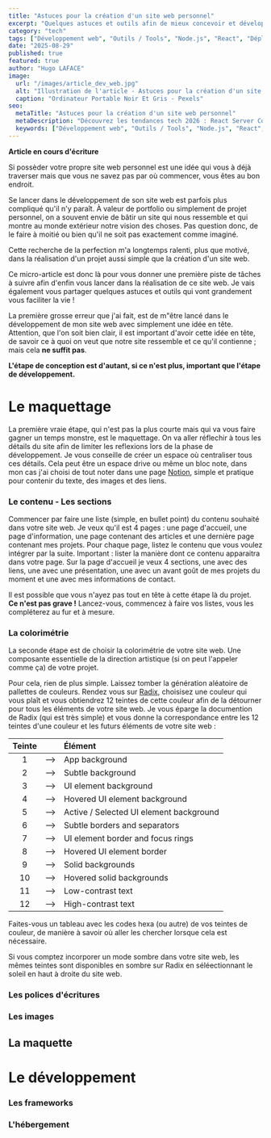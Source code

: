 ```yaml
---
title: "Astuces pour la création d'un site web personnel"
excerpt: "Quelques astuces et outils afin de mieux concevoir et développer son propre site internet facilement et rapidement"
category: "tech"
tags: ["Développement web", "Outils / Tools", "Node.js", "React", "Déployement"]
date: "2025-08-29"
published: true
featured: true
author: "Hugo LAFACE"
image:
  url: "/images/article_dev_web.jpg"
  alt: "Illustration de l'article - Astuces pour la création d'un site web personnel"
  caption: "Ordinateur Portable Noir Et Gris - Pexels"
seo:
  metaTitle: "Astuces pour la création d'un site web personnel"
  metaDescription: "Découvrez les tendances tech 2026 : React Server Components, IA générative, nouveaux frameworks. Guide complet des technologies web émergentes."
  keywords: ["Développement web", "Outils / Tools", "Node.js", "React", "Déployement"]
---
```


**Article en cours d'écriture**

Si possèder votre propre site web personnel est une idée qui vous à déjà traverser mais que vous ne savez pas par où commencer, vous êtes au bon endroit. 

Se lancer dans le développement de son site web est parfois plus compliqué qu'il n'y paraît. À valeur de portfolio ou simplement de projet personnel, on a souvent envie de bâtir un site qui nous ressemble et qui montre au monde extérieur notre vision des choses. Pas question donc, de le faire à moitié ou bien qu'il ne soit pas exactement comme imaginé. 

Cette recherche de la perfection m'a longtemps ralenti, plus que motivé, dans la réalisation d'un projet aussi simple que la création d'un site web. 

Ce micro-article est donc là pour vous donner une première piste de tâches à suivre afin d'enfin vous lancer dans la réalisation de ce site web. Je vais également vous partager quelques astuces et outils qui vont grandement vous faciliter la vie !

La première grosse erreur que j'ai fait, est de m"être lancé dans le développement de mon site web avec simplement une idée en tête. Attention, que l'on soit bien clair, il est important d'avoir cette idée en tête, de savoir ce à quoi on veut que notre site ressemble et ce qu'il contienne ; mais cela **ne suffit pas**. 

**L'étape de conception est d'autant, si ce n'est plus, important que l'étape de développement.**

# Le maquettage

La première vraie étape, qui n'est pas la plus courte mais qui va vous faire gagner un temps monstre, est le maquettage. On va aller réflechir à tous les détails du site afin de limiter les reflexions lors de la phase de développement. Je vous conseille de créer un espace où centraliser tous ces détails. Cela peut être un espace drive ou même un bloc note, dans mon cas j'ai choisi de tout noter dans une page [Notion](https://www.notion.com/fr), simple et pratique pour contenir du texte, des images et des liens. 

### Le contenu - Les sections

Commencer par faire une liste (simple, en bullet point) du contenu souhaité dans votre site web. 
Je veux qu'il est 4 pages : une page d'accueil, une page d'information, une page contenant des articles et une dernière page contenant mes projets. 
Pour chaque page, listez le contenu que vous voulez intégrer par la suite. Important : lister la manière dont ce contenu apparaitra dans votre page. 
Sur la page d'accueil je veux 4 sections, une avec des liens, une avec une présentation, une avec un avant goût de mes projets du moment et une avec mes informations de contact. 

Il est possible que vous n'ayez pas tout en tête à cette étape là du projet. **Ce n'est pas grave !** Lancez-vous, commencez à faire vos listes, vous les compléterez au fur et à mesure.  

### La colorimétrie

La seconde étape est de choisir la colorimétrie de votre site web. Une composante essentielle de la direction artistique (si on peut l'appeler comme ça) de votre projet. 

Pour cela, rien de plus simple. Laissez tomber la génération aléatoire de pallettes de couleurs. Rendez vous sur [Radix](https://www.radix-ui.com/colors), choisisez une couleur qui vous plaît et vous obtiendrez 12 teintes de cette couleur afin de la détourner pour tous les éléments de votre site web. Je vous éparge la documention de Radix (qui est très simple) et vous donne la correspondance entre les 12 teintes d'une couleur et les futurs éléments de votre site web : 

|Teinte        |      |Élément                                  |
|:-:           |:-:   |:-                                       |
|1             |-->   |App background                           |
|2             |-->   |Subtle background                        |
|3             |-->   |UI element background                    |
|4             |-->   |Hovered UI element background            |
|5             |-->   |Active / Selected UI element background  |
|6             |-->   |Subtle borders and separators            |
|7             |-->   |UI element border and focus rings        |
|8             |-->   |Hovered UI element border                |
|9             |-->   |Solid backgrounds                        |
|10            |-->   |Hovered solid backgrounds                |
|11            |-->   |Low-contrast text                        |
|12            |-->   |High-contrast text                       |

Faites-vous un tableau avec les codes hexa (ou autre) de vos teintes de couleur, de manière à savoir où aller les chercher lorsque cela est nécessaire. 

Si vous comptez incorporer un mode sombre dans votre site web, les mêmes teintes sont disponibles en sombre sur Radix en séléectionnant le soleil en haut à droite du site web. 

### Les polices d'écritures

### Les images 

## La maquette

# Le développement

### Les frameworks 

### L'hébergement